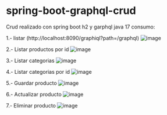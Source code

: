# spring-boot-graphql-crud
Crud realizado con spring boot h2 y garphql java 17
consumo:

1.- listar (http://localhost:8090/graphiql?path=/graphql)
![image](https://github.com/lfparedes2/spring-boot-graphql-crud/assets/30486688/df5e9ddc-11e7-4410-9bb9-a478cc28d0a5)

2.- Listar productos por id
![image](https://github.com/lfparedes2/spring-boot-graphql-crud/assets/30486688/fb9c0dde-caef-48eb-a23c-bf26ea47e30f)

3.- Listar categorias
![image](https://github.com/lfparedes2/spring-boot-graphql-crud/assets/30486688/416e8d65-b4e6-4b39-abfa-4f7972c5c466)

4.- Listar categorias por id
![image](https://github.com/lfparedes2/spring-boot-graphql-crud/assets/30486688/4de703e1-9af1-41c9-ac2f-f0a757f11e6b)

5.- Guardar producto
![image](https://github.com/lfparedes2/spring-boot-graphql-crud/assets/30486688/a0936400-0a50-4c91-843b-9ae7140b3914)

6.- Actualizar producto
![image](https://github.com/lfparedes2/spring-boot-graphql-crud/assets/30486688/0d29eb88-9184-4812-a934-29ab3d394b10)

7.- Eliminar producto
![image](https://github.com/lfparedes2/spring-boot-graphql-crud/assets/30486688/cf286256-7b7c-48bf-a86a-3c55c5055364)

